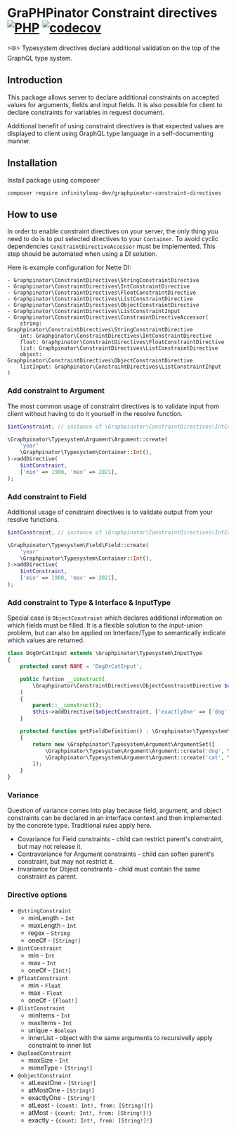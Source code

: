 # GraPHPinator Constraint directives [![PHP](https://github.com/infinityloop-dev/graphpinator-constraint-directives/workflows/PHP/badge.svg?branch=master)](https://github.com/infinityloop-dev/graphpinator-constraint-directives/actions?query=workflow%3APHP) [![codecov](https://codecov.io/gh/infinityloop-dev/graphpinator-constraint-directives/branch/master/graph/badge.svg)](https://codecov.io/gh/infinityloop-dev/graphpinator-constraint-directives)

:zap::globe_with_meridians::zap: Typesystem directives declare additional validation on the top of the GraphQL type system.

## Introduction

This package allows server to declare additional constraints on accepted values for arguments, fields and input fields. It is also possible for client to declare constraints for variables in request document.

Additional benefit of using constraint directives is that expected values are displayed to client using GraphQL type language in a self-documenting manner.

## Installation

Install package using composer

```composer require infinityloop-dev/graphpinator-constraint-directives```

## How to use

In order to enable constraint directives on your server, the only thing you need to do is to put selected directives to your `Container`. To avoid cyclic dependencies `ConstraintDirectiveAccessor` must be implemented. This step should be automated when using a DI solution.

Here is example configuration for Nette DI:
```neon
- Graphpinator\ConstraintDirectives\StringConstraintDirective
- Graphpinator\ConstraintDirectives\IntConstraintDirective
- Graphpinator\ConstraintDirectives\FloatConstraintDirective
- Graphpinator\ConstraintDirectives\ListConstraintDirective
- Graphpinator\ConstraintDirectives\ObjectConstraintDirective
- Graphpinator\ConstraintDirectives\ListConstraintInput
- Graphpinator\ConstraintDirectives\ConstraintDirectiveAccessor(
    string: Graphpinator\ConstraintDirectives\StringConstraintDirective
    int: Graphpinator\ConstraintDirectives\IntConstraintDirective
    float: Graphpinator\ConstraintDirectives\FloatConstraintDirective
    list: Graphpinator\ConstraintDirectives\ListConstraintDirective
    object: Graphpinator\ConstraintDirectives\ObjectConstraintDirective
    listInput: Graphpinator\ConstraintDirectives\ListConstraintInput
)
```

### Add constraint to Argument

The most common usage of constraint directives is to validate input from client without having to do it yourself in the resolve function.

```php
$intConstraint; // instance of \Graphpinator\ConstraintDirectives\IntConstraintDirective

\Graphpinator\Typesystem\Argument\Argument::create(
    'year'
    \Graphpinator\Typesystem\Container::Int(),
)->addDirective(
    $intConstraint,
    ['min' => 1900, 'max' => 2021],
);
```

### Add constraint to Field

Additional usage of constraint directives is to validate output from your resolve functions.

```php
$intConstraint; // instance of \Graphpinator\ConstraintDirectives\IntConstraintDirective

\Graphpinator\Typesystem\Field\Field::create(
    'year'
    \Graphpinator\Typesystem\Container::Int(),
)->addDirective(
    $intConstraint,
    ['min' => 1900, 'max' => 2021],
);
```

### Add constraint to Type & Interface & InputType

Special case is `ObjectConstraint` which declares additional information on which fields must be filled. It is a flexible solution to the input-union problem, but can also be applied on Interface/Type to semantically indicate which values are returned.

```php
class DogOrCatInput extends \Graphpinator\Typesystem\InputType
{
    protected const NAME = 'DogOrCatInput';

    public funtion __construct(
        \Graphpinator\ConstraintDirectives\ObjectConstraintDirective $objectConstraint,
    )
    {
        parent::__construct();
        $this->addDirective($objectConstraint, ['exactlyOne' => ['dog', 'cat']]);
    }

    protected function getFieldDefinition() : \Graphpinator\Typesystem\Argument\ArgumentSet
    {
        return new \Graphpinator\Typesystem\Argument\ArgumentSet([
            \Graphpinator\Typesystem\Argument\Argument::create('dog', \Graphpinator\Typesystem\Container::String()),
            \Graphpinator\Typesystem\Argument\Argument::create('cat', \Graphpinator\Typesystem\Container::String()),
        ]);
    }
}
```

### Variance

Question of variance comes into play because field, argument, and object constraints can be declared in an interface context and then implemented by the concrete type. Traditional rules apply here.

- Covariance for Field constraints - child can restrict parent's constraint, but may not release it.
- Contravariance for Argument constraints - child can soften parent's constraint, but may not restrict it.
- Invariance for Object constraints - child must contain the same constraint as parent.


### Directive options

- `@stringConstraint`
    - minLength - `Int`
    - maxLength - `Int`
    - regex - `String`
    - oneOf - `[String!]`
- `@intConstraint`
    - min - `Int`
    - max - `Int`
    - oneOf - `[Int!]`
- `@floatConstraint`
    - min - `Float`
    - max - `Float`
    - oneOf - `[Float!]`
- `@listConstraint`
    - minItems - `Int`
    - maxItems - `Int`
    - unique - `Boolean`
    - innerList - object with the same arguments to recursivelly apply constraint to inner list
- `@uploadConstraint`
    - maxSize - `Int`
    - mimeType - `[String!]`
- `@objectConstraint`
    - atLeastOne - `[String!]`
    - atMostOne - `[String!]`
    - exactlyOne - `[String!]`
    - atLeast - `{count: Int!, from: [String!]!}`
    - atMost - `{count: Int!, from: [String!]!}`
    - exactly - `{count: Int!, from: [String!]!}`
